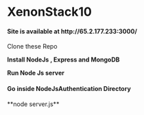 # XenonStack10
<h4> Site is available at http://65.2.177.233:3000/ </h4>

Clone these Repo

**Install NodeJs , Express and MongoDB**

**Run Node Js server**

<h4> Go inside NodeJsAuthentication Directory</h4>
**node server.js**

